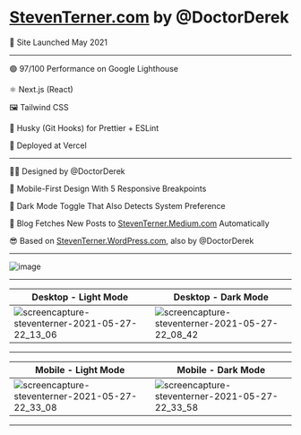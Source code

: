 # [StevenTerner.com](https://StevenTerner.com) by @DoctorDerek

🎉 Site Launched May 2021 

---
🟢 97/100 Performance on Google Lighthouse

⚛ Next.js (React)

🖼 Tailwind CSS

🎣 Husky (Git Hooks) for Prettier + ESLint

🚢 Deployed at Vercel

---

👨‍🎨 Designed by @DoctorDerek

📱 Mobile-First Design With 5 Responsive Breakpoints

🌃 Dark Mode Toggle That Also Detects System Preference

📝 Blog Fetches New Posts to [StevenTerner.Medium.com](https://StevenTerner.Medium.com) Automatically

😎 Based on [StevenTerner.WordPress.com](https://StevenTerner.WordPress.com), also by @DoctorDerek

---

![image](https://user-images.githubusercontent.com/761231/119943219-5b04ca80-bf58-11eb-9c30-98ed8a8fee13.png)

---

| **Desktop - Light Mode**  | **Desktop - Dark Mode** |
| ------------- | ------------- |
| ![screencapture-steventerner-2021-05-27-22_13_06](https://user-images.githubusercontent.com/761231/119924476-4402b000-bf39-11eb-8356-66be360e0e06.png) | ![screencapture-steventerner-2021-05-27-22_08_42](https://user-images.githubusercontent.com/761231/119924474-436a1980-bf39-11eb-8e4b-bc73a2e1cbdb.png) |

---

| **Mobile - Light Mode**  | **Mobile - Dark Mode** |
| ------------- | ------------- |
| ![screencapture-steventerner-2021-05-27-22_33_08](https://user-images.githubusercontent.com/761231/119926235-972a3200-bf3c-11eb-9249-b78779509f62.png) | ![screencapture-steventerner-2021-05-27-22_33_58](https://user-images.githubusercontent.com/761231/119926234-96919b80-bf3c-11eb-9653-7daffa8f39b7.png) |

---
